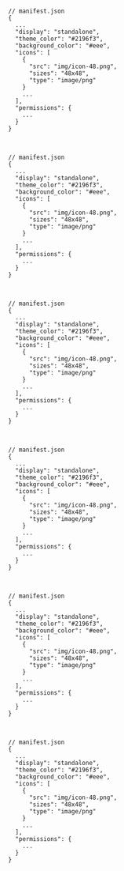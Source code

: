 <!-- .slide: data-background="#fff"-->

<pre class="language-js current-visible code-with-highlight" >
<code>
// manifest.json
{
  ...
  "display": "standalone",
  "theme_color": "#2196f3",
  "background_color": "#eee",
  "icons": [
    {
      "src": "img/icon-48.png",
      "sizes": "48x48",
      "type": "image/png"
    }
    ...
  ],
  "permissions": {
    ...
  }
}
</code>
</pre>

<pre class="language-js fragment current-visible code-with-highlight" data-fragment-index="1"  data-line="6" >
<code>
// manifest.json
{
  ...
  "display": "standalone",
  "theme_color": "#2196f3",
  "background_color": "#eee",
  "icons": [
    {
      "src": "img/icon-48.png",
      "sizes": "48x48",
      "type": "image/png"
    }
    ...
  ],
  "permissions": {
    ...
  }
}
</code>
</pre>


<pre class="language-js fragment current-visible code-with-highlight" data-fragment-index="2"  data-line="7" >
<code>
// manifest.json
{
  ...
  "display": "standalone",
  "theme_color": "#2196f3",
  "background_color": "#eee",
  "icons": [
    {
      "src": "img/icon-48.png",
      "sizes": "48x48",
      "type": "image/png"
    }
    ...
  ],
  "permissions": {
    ...
  }
}
</code>
</pre>

<pre class="language-js fragment current-visible code-with-highlight" data-fragment-index="3"  data-line="8" >
<code>
// manifest.json
{
  ...
  "display": "standalone",
  "theme_color": "#2196f3",
  "background_color": "#eee",
  "icons": [
    {
      "src": "img/icon-48.png",
      "sizes": "48x48",
      "type": "image/png"
    }
    ...
  ],
  "permissions": {
    ...
  }
}
</code>
</pre>

<pre class="language-js fragment current-visible code-with-highlight" data-fragment-index="4"  data-line="9-14" >
<code>
// manifest.json
{
  ...
  "display": "standalone",
  "theme_color": "#2196f3",
  "background_color": "#eee",
  "icons": [
    {
      "src": "img/icon-48.png",
      "sizes": "48x48",
      "type": "image/png"
    }
    ...
  ],
  "permissions": {
    ...
  }
}
</code>
</pre>

<pre class="language-js fragment current-visible code-with-highlight" data-fragment-index="5"  data-line="17-19" >
<code>
// manifest.json
{
  ...
  "display": "standalone",
  "theme_color": "#2196f3",
  "background_color": "#eee",
  "icons": [
    {
      "src": "img/icon-48.png",
      "sizes": "48x48",
      "type": "image/png"
    }
    ...
  ],
  "permissions": {
    ...
  }
}
</code>
</pre>

